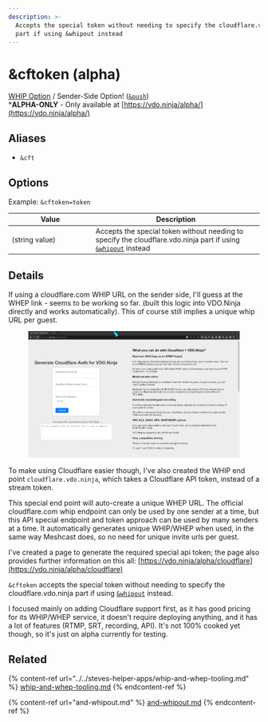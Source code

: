 ```yaml
---
description: >-
  Accepts the special token without needing to specify the cloudflare.vdo.ninja
  part if using &whipout instead
---
```


# \&cftoken (alpha)

[WHIP Option](../../steves-helper-apps/whip-and-whep-tooling.md) / Sender-Side Option! ([`&push`](../../source-settings/push.md))\
\***ALPHA-ONLY** - Only available at [https://vdo.ninja/alpha/](https://vdo.ninja/alpha/)

## Aliases

* `&cft`

## Options

Example: `&cftoken=token`

<table><thead><tr><th width="154">Value</th><th>Description</th></tr></thead><tbody><tr><td>(string value)</td><td>Accepts the special token without needing to specify the cloudflare.vdo.ninja part if using <a href="and-whipout.md"><code>&#x26;whipout</code></a> instead</td></tr></tbody></table>

## Details

If using a cloudflare.com WHIP URL on the sender side, I'll guess at the WHEP link - seems to be working so far. (built this logic into VDO.Ninja directly and works automatically). This of course still implies a unique whip URL per guest.

<figure><img src="../../.gitbook/assets/image (2).png" alt=""><figcaption></figcaption></figure>

To make using Cloudflare easier though, I've also created the WHIP end point `cloudflare.vdo.ninja`, which takes a Cloudflare API token, instead of a stream token.

This special end point will auto-create a unique WHEP URL. The official cloudflare.com whip endpoint can only be used by one sender at a time, but this API special endpoint and token approach can be used by many senders at a time. It automatically generates unique WHIP/WHEP when used, in the same way Meshcast does, so no need for unique invite urls per guest.

I've created a page to generate the required special api token; the page also provides further information on this all: [https://vdo.ninja/alpha/cloudflare](https://vdo.ninja/alpha/cloudflare)

`&cftoken` accepts the special token without needing to specify the cloudflare.vdo.ninja part if using [`&whipout`](and-whipout.md) instead.

I focused mainly on adding Cloudflare support first, as it has good pricing for its WHIP/WHEP service, it doesn't require deploying anything, and it has a lot of features (RTMP, SRT, recording, API). It's not 100% cooked yet though, so it's just on alpha currently for testing.

## Related

{% content-ref url="../../steves-helper-apps/whip-and-whep-tooling.md" %}
[whip-and-whep-tooling.md](../../steves-helper-apps/whip-and-whep-tooling.md)
{% endcontent-ref %}

{% content-ref url="and-whipout.md" %}
[and-whipout.md](and-whipout.md)
{% endcontent-ref %}
